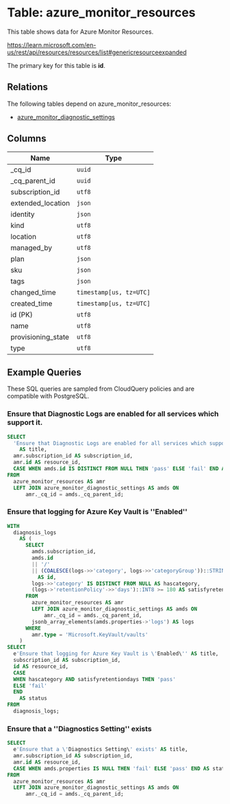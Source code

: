 # Table: azure_monitor_resources

This table shows data for Azure Monitor Resources.

https://learn.microsoft.com/en-us/rest/api/resources/resources/list#genericresourceexpanded

The primary key for this table is **id**.

## Relations

The following tables depend on azure_monitor_resources:
  - [azure_monitor_diagnostic_settings](azure_monitor_diagnostic_settings.md)

## Columns

| Name          | Type          |
| ------------- | ------------- |
|_cq_id|`uuid`|
|_cq_parent_id|`uuid`|
|subscription_id|`utf8`|
|extended_location|`json`|
|identity|`json`|
|kind|`utf8`|
|location|`utf8`|
|managed_by|`utf8`|
|plan|`json`|
|sku|`json`|
|tags|`json`|
|changed_time|`timestamp[us, tz=UTC]`|
|created_time|`timestamp[us, tz=UTC]`|
|id (PK)|`utf8`|
|name|`utf8`|
|provisioning_state|`utf8`|
|type|`utf8`|

## Example Queries

These SQL queries are sampled from CloudQuery policies and are compatible with PostgreSQL.

### Ensure that Diagnostic Logs are enabled for all services which support it.

```sql
SELECT
  'Ensure that Diagnostic Logs are enabled for all services which support it.'
    AS title,
  amr.subscription_id AS subscription_id,
  amr.id AS resource_id,
  CASE WHEN amds.id IS DISTINCT FROM NULL THEN 'pass' ELSE 'fail' END AS status
FROM
  azure_monitor_resources AS amr
  LEFT JOIN azure_monitor_diagnostic_settings AS amds ON
      amr._cq_id = amds._cq_parent_id;
```

### Ensure that logging for Azure Key Vault is ''Enabled''

```sql
WITH
  diagnosis_logs
    AS (
      SELECT
        amds.subscription_id,
        amds.id
        || '/'
        || (COALESCE(logs->>'category', logs->>'categoryGroup'))::STRING
          AS id,
        logs->>'category' IS DISTINCT FROM NULL AS hascategory,
        (logs->'retentionPolicy'->>'days')::INT8 >= 180 AS satisfyretentiondays
      FROM
        azure_monitor_resources AS amr
        LEFT JOIN azure_monitor_diagnostic_settings AS amds ON
            amr._cq_id = amds._cq_parent_id,
        jsonb_array_elements(amds.properties->'logs') AS logs
      WHERE
        amr.type = 'Microsoft.KeyVault/vaults'
    )
SELECT
  e'Ensure that logging for Azure Key Vault is \'Enabled\'' AS title,
  subscription_id AS subscription_id,
  id AS resource_id,
  CASE
  WHEN hascategory AND satisfyretentiondays THEN 'pass'
  ELSE 'fail'
  END
    AS status
FROM
  diagnosis_logs;
```

### Ensure that a ''Diagnostics Setting'' exists

```sql
SELECT
  e'Ensure that a \'Diagnostics Setting\' exists' AS title,
  amr.subscription_id AS subscription_id,
  amr.id AS resource_id,
  CASE WHEN amds.properties IS NULL THEN 'fail' ELSE 'pass' END AS status
FROM
  azure_monitor_resources AS amr
  LEFT JOIN azure_monitor_diagnostic_settings AS amds ON
      amr._cq_id = amds._cq_parent_id;
```


